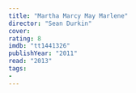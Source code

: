 ```yaml
---
title: "Martha Marcy May Marlene"
director: "Sean Durkin"
cover: 
rating: 8
imdb: "tt1441326"
publishYear: "2011"
read: "2013"
tags:
- 
---
```

